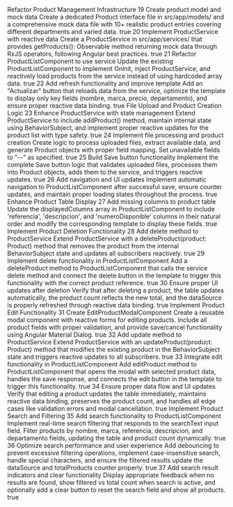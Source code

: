 <tasks>
  <task>
    <task_name>Refactor Product Management Infrastructure</task_name>
    <subtasks>
      <subtask>
        <id>19</id>
        <name>Create product model and mock data</name>
        <description>Create a dedicated Product interface file in src/app/models/ and a comprehensive mock data file with 10+ realistic product entries covering different departments and varied data.</description>
        <completed>true</completed>
      </subtask>
      <subtask>
        <id>20</id>
        <name>Implement ProductService with reactive data</name>
        <description>Create a ProductService in src/app/services/ that provides getProducts(): Observable<Product[]> method returning mock data through RxJS operators, following Angular best practices.</description>
        <completed>true</completed>
      </subtask>
      <subtask>
        <id>21</id>
        <name>Refactor ProductListComponent to use service</name>
        <description>Update the existing ProductListComponent to implement OnInit, inject ProductService, and reactively load products from the service instead of using hardcoded array data.</description>
        <completed>true</completed>
      </subtask>
      <subtask>
        <id>22</id>
        <name>Add refresh functionality and improve template</name>
        <description>Add an "Actualizar" button that reloads data from the service, optimize the template to display only key fields (nombre, marca, precio, departamento), and ensure proper reactive data binding.</description>
        <completed>true</completed>
      </subtask>
    </subtasks>
  </task>
  
  <task>
    <task_name>File Upload and Product Creation Logic</task_name>
    <subtasks>
      <subtask>
        <id>23</id>
        <name>Enhance ProductService with state management</name>
        <description>Extend ProductService to include addProduct() method, maintain internal state using BehaviorSubject, and implement proper reactive updates for the product list with type safety.</description>
        <completed>true</completed>
      </subtask>
      <subtask>
        <id>24</id>
        <name>Implement file processing and product creation</name>
        <description>Create logic to process uploaded files, extract available data, and generate Product objects with proper field mapping. Set unavailable fields to "--" as specified.</description>
        <completed>true</completed>
      </subtask>
      <subtask>
        <id>25</id>
        <name>Build Save button functionality</name>
        <description>Implement the complete Save button logic that validates uploaded files, processes them into Product objects, adds them to the service, and triggers reactive updates.</description>
        <completed>true</completed>
      </subtask>
      <subtask>
        <id>26</id>
        <name>Add navigation and UI updates</name>
        <description>Implement automatic navigation to ProductListComponent after successful save, ensure counter updates, and maintain proper loading states throughout the process.</description>
        <completed>true</completed>
      </subtask>
    </subtasks>
  </task>

  <task>
    <task_name>Enhance Product Table Display</task_name>
    <subtasks>
      <subtask>
        <id>27</id>
        <name>Add missing columns to product table</name>
        <description>Update the displayedColumns array in ProductListComponent to include 'referencia', 'descripcion', and 'numeroDisponible' columns in their natural order and modify the corresponding template to display these fields.</description>
        <completed>true</completed>
      </subtask>
    </subtasks>
  </task>

  <task>
    <task_name>Implement Product Deletion Functionality</task_name>
    <subtasks>
      <subtask>
        <id>28</id>
        <name>Add delete method to ProductService</name>
        <description>Extend ProductService with a deleteProduct(product: Product) method that removes the product from the internal BehaviorSubject state and updates all subscribers reactively.</description>
        <completed>true</completed>
      </subtask>
      <subtask>
        <id>29</id>
        <name>Implement delete functionality in ProductListComponent</name>
        <description>Add a deleteProduct method to ProductListComponent that calls the service delete method and connect the delete button in the template to trigger this functionality with the correct product reference.</description>
        <completed>true</completed>
      </subtask>
      <subtask>
        <id>30</id>
        <name>Ensure proper UI updates after deletion</name>
        <description>Verify that after deleting a product, the table updates automatically, the product count reflects the new total, and the dataSource is properly refreshed through reactive data binding.</description>
        <completed>true</completed>
      </subtask>
    </subtasks>
  </task>

  <task>
    <task_name>Implement Product Edit Functionality</task_name>
    <subtasks>
      <subtask>
        <id>31</id>
        <name>Create EditProductModalComponent</name>
        <description>Create a reusable modal component with reactive forms for editing products. Include all product fields with proper validation, and provide save/cancel functionality using Angular Material Dialog.</description>
        <completed>true</completed>
      </subtask>
      <subtask>
        <id>32</id>
        <name>Add update method to ProductService</name>
        <description>Extend ProductService with an updateProduct(product: Product) method that modifies the existing product in the BehaviorSubject state and triggers reactive updates to all subscribers.</description>
        <completed>true</completed>
      </subtask>
      <subtask>
        <id>33</id>
        <name>Integrate edit functionality in ProductListComponent</name>
        <description>Add editProduct method to ProductListComponent that opens the modal with selected product data, handles the save response, and connects the edit button in the template to trigger this functionality.</description>
        <completed>true</completed>
      </subtask>
      <subtask>
        <id>34</id>
        <name>Ensure proper data flow and UI updates</name>
        <description>Verify that editing a product updates the table immediately, maintains reactive data binding, preserves the product count, and handles all edge cases like validation errors and modal cancellation.</description>
        <completed>true</completed>
      </subtask>
    </subtasks>
  </task>

  <task>
    <task_name>Implement Product Search and Filtering</task_name>
    <subtasks>
      <subtask>
        <id>35</id>
        <name>Add search functionality to ProductListComponent</name>
        <description>Implement real-time search filtering that responds to the searchText input field. Filter products by nombre, marca, referencia, descripcion, and departamento fields, updating the table and product count dynamically.</description>
        <completed>true</completed>
      </subtask>
      <subtask>
        <id>36</id>
        <name>Optimize search performance and user experience</name>
        <description>Add debouncing to prevent excessive filtering operations, implement case-insensitive search, handle special characters, and ensure the filtered results update the dataSource and totalProducts counter properly.</description>
        <completed>true</completed>
      </subtask>
      <subtask>
        <id>37</id>
        <name>Add search result indicators and clear functionality</name>
        <description>Display appropriate feedback when no results are found, show filtered vs total count when search is active, and optionally add a clear button to reset the search field and show all products.</description>
        <completed>true</completed>
      </subtask>
    </subtasks>
  </task>
</tasks>